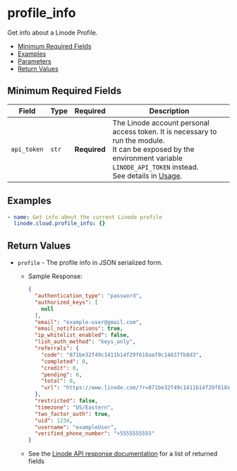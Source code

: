 # profile_info

Get info about a Linode Profile.

- [Minimum Required Fields](#minimum-required-fields)
- [Examples](#examples)
- [Parameters](#parameters)
- [Return Values](#return-values)

## Minimum Required Fields
| Field       | Type  | Required     | Description                                                                                                                                                                                                              |
|-------------|-------|--------------|--------------------------------------------------------------------------------------------------------------------------------------------------------------------------------------------------------------------------|
| `api_token` | `str` | **Required** | The Linode account personal access token. It is necessary to run the module. <br/>It can be exposed by the environment variable `LINODE_API_TOKEN` instead. <br/>See details in [Usage](https://github.com/linode/ansible_linode?tab=readme-ov-file#usage). |

## Examples

```yaml
- name: Get info about the current Linode profile
  linode.cloud.profile_info: {}
```


## Return Values

- `profile` - The profile info in JSON serialized form.

    - Sample Response:
        ```json
        {
          "authentication_type": "password",
          "authorized_keys": [
            null
          ],
          "email": "example-user@gmail.com",
          "email_notifications": true,
          "ip_whitelist_enabled": false,
          "lish_auth_method": "keys_only",
          "referrals": {
            "code": "871be32f49c1411b14f29f618aaf0c14637fb8d3",
            "completed": 0,
            "credit": 0,
            "pending": 0,
            "total": 0,
            "url": "https://www.linode.com/?r=871be32f49c1411b14f29f618aaf0c14637fb8d3"
          },
          "restricted": false,
          "timezone": "US/Eastern",
          "two_factor_auth": true,
          "uid": 1234,
          "username": "exampleUser",
          "verified_phone_number": "+5555555555"
        }
        ```
    - See the [Linode API response documentation](https://techdocs.akamai.com/linode-api/reference/get-profile) for a list of returned fields


